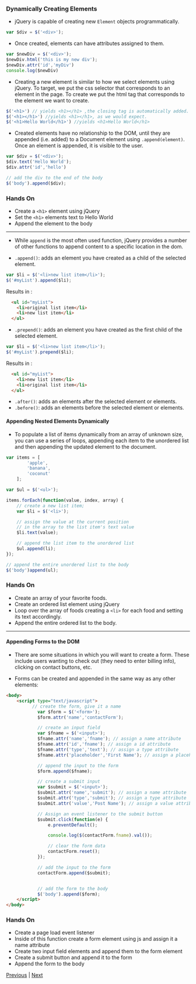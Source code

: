 ### Dynamically Creating Elements
* jQuery is capable of creating new `Element` objects programmatically.

```javascript
var $div = $('<div>');
```

* Once created, elements can have attributes assigned to them.

```javascript
var $newDiv = $('<div>');
$newDiv.html('this is my new div');
$newDiv.attr('id','myDiv')
console.log($newDiv)
```

* Creating a new element is similar to how we select elements using jQuery. To target, we put the css selector that corresponds to an element in the page. To create we put the html tag that corresponds to the element we want to create.

```javascript
$('<h1>') // yields <h1></h1> ,the closing tag is automatically added.
$('<h1></h1>') //yields <h1></h1>, as we would expect.
$('<h1>Hello World</h1>') //yields <h1>Hello World</h1>
```

* Created elements have no relationship to the DOM, until they are appended (i.e. added) to a Document element using `.append(element)`. Once an element is appended, it is visible to the user.

```javascript
var $div = $('<div>');
$div.text('Hello World');
$div.attr('id','hello')

// add the div to the end of the body
$('body').append($div);
```

### Hands On
* Create a `<h1>` element using jQuery
* Set the `<h1>` elements text to Hello World
* Append the element to the body

<hr>

* While `append` is the most often used function, jQuery provides a number of other functions to append content to a specific location in the dom.

* `.append()`: adds an element you have created as a child of the selected element.
```javascript
var $li = $('<li>new list item</li>');
$('#myList').append($li);
```
Results in :
```html
  <ul id="myList">
    <li>original list item</li>
    <li>new list item</li>
  </ul>
```

* `.prepend()`: adds an element you have created as the first child of the selected element.
```javascript
var $li = $('<li>new list item</li>');
$('#myList').prepend($li);
```
Results in :
```html
  <ul id="myList">
    <li>new list item</li>
    <li>original list item</li>
  </ul>
```
* `.after()`: adds an elements after the selected element or elements.
* `.before()`: adds an elements before the selected element or elements.

#### Appending Nested Elements Dynamically
* To populate a list of items dynamically from an array of unknown size, you can use a series of loops, appending each item to the unordered list and then appending the updated element to the document.

```javascript
var items = [
		'apple',
		'banana',
		'coconut'
	];

var $ul = $('<ul>');

items.forEach(function(value, index, array) {
	// create a new list item;
	var $li = $('<li>');

	// assign the value at the current position
	// in the array to the list item's text value
	$li.text(value);

	// append the list item to the unordered list
	$ul.append(li);
});

// append the entire unordered list to the body
$('body')append(ul);
```

### Hands On
* Create an array of your favorite foods.
* Create an ordered list element using jQuery
* Loop over the array of foods creating a `<li>` for each food and setting its text accordingly.
* Append the entire ordered list to the body.

<hr>

#### Appending Forms to the DOM
* There are some situations in which you will want to create a form. These include users wanting to check out (they need to enter billing info), clicking on contact buttons, etc.

* Forms can be created and appended in the same way as any other elements:  

```html
<body>
    <script type="text/javascript">
		  // create the form, give it a name
			var $form = $('<form>');
			$form.attr('name','contactForm');

			// create an input field
			var $fname = $('<input>');
			$fname.attr('name','fname'); // assign a name attribute
			$fname.attr('id','fname'); // assign a id attribute
			$fname.attr('type','text'); // assign a type attribute
			$fname.attr('placeholder','First Name'); // assign a placeholder attribute

			// append the input to the form
			$form.append($fname);

			// create a submit input
			var $submit = $('<input>');
			$submit.attr('name','submit'); // assign a name attribute
			$submit.attr('type','submit'); // assign a type attribute
			$submit.attr('value','Post Name'); // assign a value attribute

			// Assign an event listener to the submit button
			$submit.click(function(e) {
				e.preventDefault();

				console.log($(contactForm.fname).val());

				// clear the form data
				contactForm.reset();
			});

			// add the input to the form
			contactForm.append($submit);


			// add the form to the body
			$('body').append($form);
    </script>
</body>
```

### Hands On
* Create a page load event listener
* Inside of this function create a form element using js and assign it a name attribute
* Create two input field elements and append them to the form element
* Create a submit button and append it to the form
* Append the form to the body


[Previous](formsAndEventListeners.md) | [Next](dynamicallyRemoveElements.md)
